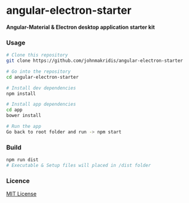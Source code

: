# angular-electron-starter

**Angular-Material & Electron desktop application starter kit**

### Usage
```bash
# Clone this repository
git clone https://github.com/johnmakridis/angular-electron-starter

# Go into the repository
cd angular-electron-starter

# Install dev dependencies
npm install

# Install app dependencies
cd app
bower install

# Run the app
Go back to root folder and run -> npm start
```

### Build
```bash
npm run dist
# Executable & Setup files will placed in /dist folder
```


### Licence
<a href="http://opensource.org/licenses/mit-license.php" target="_blank">MIT License</a>

